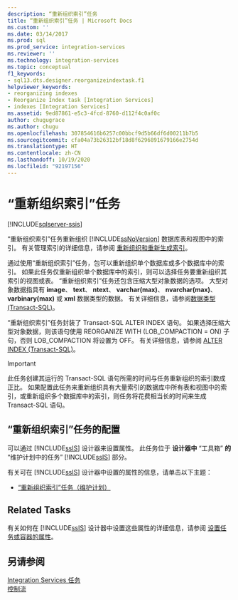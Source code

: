 ```yaml
---
description: “重新组织索引”任务
title: “重新组织索引”任务 | Microsoft Docs
ms.custom: ''
ms.date: 03/14/2017
ms.prod: sql
ms.prod_service: integration-services
ms.reviewer: ''
ms.technology: integration-services
ms.topic: conceptual
f1_keywords:
- sql13.dts.designer.reorganizeindextask.f1
helpviewer_keywords:
- reorganizing indexes
- Reorganize Index task [Integration Services]
- indexes [Integration Services]
ms.assetid: 9ed87861-e5c3-4fcd-8760-d112f4c0af0c
author: chugugrace
ms.author: chugu
ms.openlocfilehash: 307854616b6257c00bbcf9d5b66df6d00211b7b5
ms.sourcegitcommit: cfa04a73b26312bf18d8f6296891679166e2754d
ms.translationtype: HT
ms.contentlocale: zh-CN
ms.lasthandoff: 10/19/2020
ms.locfileid: "92197156"
---
```

# <a name="reorganize-index-task"></a>“重新组织索引”任务

[!INCLUDE[sqlserver-ssis](../../includes/applies-to-version/sqlserver-ssis.md)]


  “重新组织索引”任务重新组织 [!INCLUDE[ssNoVersion](../../includes/ssnoversion-md.md)] 数据库表和视图中的索引。 有关管理索引的详细信息，请参阅 [重新组织和重新生成索引](../../relational-databases/indexes/reorganize-and-rebuild-indexes.md)。  
  
 通过使用“重新组织索引”任务，包可以重新组织单个数据库或多个数据库中的索引。 如果此任务仅重新组织单个数据库中的索引，则可以选择任务要重新组织其索引的视图或表。 “重新组织索引”任务还包含压缩大型对象数据的选项。 大型对象数据指具有 **image**、 **text**、 **ntext**、 **varchar(max)**、 **nvarchar(max)**、 **varbinary(max)** 或 **xml** 数据类型的数据。 有关详细信息，请参阅[数据类型 (Transact-SQL)](../../t-sql/data-types/data-types-transact-sql.md)。  
  
 “重新组织索引”任务封装了 Transact-SQL ALTER INDEX 语句。 如果选择压缩大型对象数据，则该语句使用 REORGANIZE WITH (LOB_COMPACTION = ON) 子句，否则 LOB_COMPACTION 将设置为 OFF。 有关详细信息，请参阅 [ALTER INDEX (Transact-SQL)](../../t-sql/statements/alter-index-transact-sql.md)。  
  
> [!IMPORTANT]  
>  此任务创建其运行的 Transact-SQL 语句所需的时间与任务重新组织的索引数成正比。 如果配置此任务来重新组织具有大量索引的数据库中所有表和视图中的索引，或重新组织多个数据库中的索引，则任务将花费相当长的时间来生成 Transact-SQL 语句。  
  
## <a name="configuration-of-the-reorganize-index-task"></a>“重新组织索引”任务的配置  
 可以通过 [!INCLUDE[ssIS](../../includes/ssis-md.md)] 设计器来设置属性。 此任务位于 **设计器中** “工具箱” **的** “维护计划中的任务” [!INCLUDE[ssIS](../../includes/ssis-md.md)] 部分。  
  
 有关可在 [!INCLUDE[ssIS](../../includes/ssis-md.md)] 设计器中设置的属性的信息，请单击以下主题：  
  
-   [“重新组织索引”任务（维护计划）](../../relational-databases/maintenance-plans/reorganize-index-task-maintenance-plan.md)  
  
## <a name="related-tasks"></a>Related Tasks  
 有关如何在 [!INCLUDE[ssIS](../../includes/ssis-md.md)] 设计器中设置这些属性的详细信息，请参阅 [设置任务或容器的属性](./add-or-delete-a-task-or-a-container-in-a-control-flow.md)。  
  
## <a name="see-also"></a>另请参阅  
 [Integration Services 任务](../../integration-services/control-flow/integration-services-tasks.md)   
 [控制流](../../integration-services/control-flow/control-flow.md)  
  
